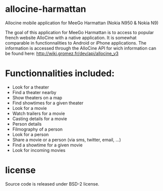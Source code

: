 allocine-harmattan
==================

Allocine mobile application for MeeGo Harmattan (Nokia N950 &amp; Nokia N9)

The goal of this application for MeeGo Harmattan is to access to popular french website AlloCine with a native application.
It is somewhat comparable in functionnalities to Android or iPhone applications.
The information is accessed through the AlloCine API for wich information can be found here: http://wiki.gromez.fr/dev/api/allocine_v3

Functionnalities included:
=========================
* Look for a theater
* Find a theater nearby
* Show theaters on a map
* Find showtimes for a given theater
* Look for a movie
* Watch trailers for a movie
* Casting details for a movie
* Person details
* Filmography of a person
* Look for a person
* Share a movie or a person (via sms, twitter, email, ...)
* Find a showtime for a given movie
* Look for incoming movies

license
=======

Source code is released under BSD-2 license.